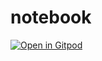 # notebook

[![Open in Gitpod](https://gitpod.io/button/open-in-gitpod.svg)](https://gitpod.io#/https://github.com/cpp-review-dune/notebook)